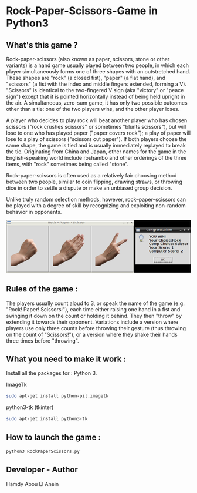 # Rock-Paper-Scissors-Game in Python3 

## What's this game ?

Rock-paper-scissors (also known as paper, scissors, stone or other variants) is a hand game usually played between two people, in which each player simultaneously forms one of three shapes with an outstretched hand. These shapes are "rock" (a closed fist), "paper" (a flat hand), and "scissors" (a fist with the index and middle fingers extended, forming a V). "Scissors" is identical to the two-fingered V sign (aka "victory" or "peace sign") except that it is pointed horizontally instead of being held upright in the air. A simultaneous, zero-sum game, it has only two possible outcomes other than a tie: one of the two players wins, and the other player loses.

A player who decides to play rock will beat another player who has chosen scissors ("rock crushes scissors" or sometimes "blunts scissors"), but will lose to one who has played paper ("paper covers rock"); a play of paper will lose to a play of scissors ("scissors cut paper"). If both players choose the same shape, the game is tied and is usually immediately replayed to break the tie. Originating from China and Japan, other names for the game in the English-speaking world include roshambo and other orderings of the three items, with "rock" sometimes being called "stone".

Rock-paper-scissors is often used as a relatively fair choosing method between two people, similar to coin flipping, drawing straws, or throwing dice in order to settle a dispute or make an unbiased group decision.

Unlike truly random selection methods, however, rock–paper–scissors can be played with a degree of skill by recognizing and exploiting non-random behavior in opponents.  


![Screenshot](screenshot.png)


## Rules of the game :

The players usually count aloud to 3, or speak the name of the game (e.g. "Rock! Paper! Scissors!"), each time either raising one hand in a fist and swinging it down on the count or holding it behind. They then "throw" by extending it towards their opponent. Variations include a version where players use only three counts before throwing their gesture (thus throwing on the count of "Scissors!"), or a version where they shake their hands three times before "throwing".


## What you need to make it work :

Install all the packages for : Python 3.

ImageTk
```sh
sudo apt-get install python-pil.imagetk
```

python3-tk (tkinter)
```sh
sudo apt-get install python3-tk
```  


## How to launch the game :

```sh
python3 RockPaperScissors.py
```


## Developer - Author

Hamdy Abou El Anein

